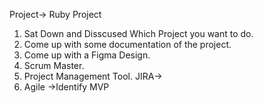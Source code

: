Project-> Ruby Project

1. Sat Down and Disscused Which Project you want to do.
2. Come up with some documentation of the project.
3. Come up with a Figma Design.
4. Scrum Master.
5. Project Management Tool. JIRA->
6. Agile ->Identify MVP

